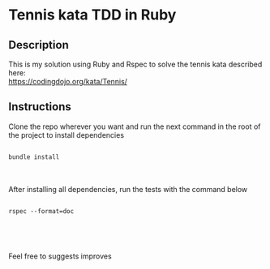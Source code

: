 # Tennis kata TDD in Ruby

## Description

This is my solution using Ruby and Rspec to solve the tennis kata described here:<br/>
https://codingdojo.org/kata/Tennis/

## Instructions

Clone the repo wherever you want and run the next command in the root of the project to install dependencies

<code>
bundle install
</code><br/><br/>

After installing all dependencies, run the tests with the command below

<code>
rspec --format=doc
</code><br/><br/>

#

Feel free to suggests improves
